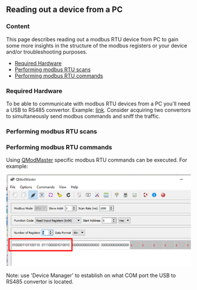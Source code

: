 ## Reading out a device from a PC

### __Content__
This page describes reading out a modbus RTU device from PC to gain some more insights in the structure of the modbus registers or your device and/or troubleshooting purposes.

- [Required Hardware](#Required-Hardware)
- [Performing modbus RTU scans](#Performing-modbus-RTU-scans)
- [Performing modbus RTU commands](#Performing-modbus-RTU-commands)

### __Required Hardware__
To be able to communicate with modbus RTU devices from a PC you'll need a USB to RS485 convertor. Example: [link](https://www.aliexpress.com/item/32638090708.html?spm=a2g0s.9042311.0.0.27424c4dWhWZOx).
Consider acquiring two convertors to simultaneously send modbus commands and sniff the traffic. 

### __Performing modbus RTU scans__


### __Performing modbus RTU commands__
Using [QModMaster](https://sourceforge.net/projects/qmodmaster/) specific modbus RTU commands can be executed. For example:

<img src="../_img/RS485_PC_QModMaster_Commands.png" width="550">

Note: use 'Device Manager' to establish on what COM port the USB to RS485 convertor is located.